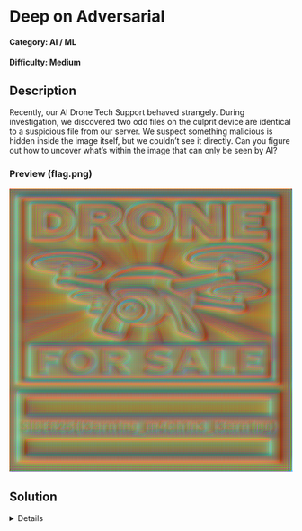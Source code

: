 # Deep on Adversarial

#### Category: AI / ML

#### Difficulty: Medium

## Description

Recently, our AI Drone Tech Support behaved strangely. During investigation, we discovered two odd files on the culprit device are identical to a suspicious file from our server. We suspect something malicious is hidden inside the image itself, but we couldn’t see it directly. Can you figure out how to uncover what’s within the image that can only be seen by AI? 

### Preview (flag.png)

![alt text](image.png)

## Solution
<details>

The challenge provided two files which are `flag.png` and `model.pth`. Since image is provided, it is most likely to be Convolutional Neural Network (CNN) as the deep learning algorithm. Can read more from [here](https://ieeexplore.ieee.org/document/9859462). The model file has a `.pth` extension which also known as [PyTorch](https://medium.com/@yulin_li/what-exactly-is-the-pth-file-9a487044a36b) and it is a common way to store the learned parameters such as weights and biases of a trained model.

The challenge description contains a hint which is *"hidden inside the image itself, but we couldn’t see it directly and can be only seen by AI"*. The player should have an idea the hidden data lies in the feature maps (activations). Basically, the idea of this challenge is that the player must rebuild the CNN model correctly, feed the image through it, and inspect the intermediate activations to retrieve the hidden data.

### Identify the CNN
---

Now, the first step is to identify what type of CNN is the model using. We can create a simple script using PyTorch like this:

```python
import torch
model = torch.load("model.pth", map_location="cpu")
print(model.keys())
print(type(model))
```

The script should print the keys of the dictionaries from the model and get result like this:

![alt text](image-2.png)

From here, we should be able to identify the type of CNN used was ResNet-18. But how is it possible to know is ResNet and also not 34, 50, 101, 152? Well, the keys are a big giveaway.

The ResNet-18 architecture goes like this:

![alt text](image-3.png)

**Initial layer**: 1 convolutional layer.

**Main Layer 1**: 2 blocks, each with 2 convolutional layers = 4 layers.

**Main Layer 2**: 2 blocks, each with 2 convolutional layers = 4 layers.

**Main Layer 3**: 2 blocks, each with 2 convolutional layers = 4 layers.

**Main Layer 4**: 2 blocks, each with 2 convolutional layers = 4 layers.

**Final layer**: 1 fully connected (FC) layer.

**Total Layers: 1 + (2x2) + (2x2) + (2x2) + (2x2) + 1 = 18**

Residual blocks in each main layers for ResNet-18 are usually named like `layer1.0`, `layer1.1`, `layer2.0`, `layer2.1`, `layer3.0`, `layer3.1`,`layer4.0` and `layer4.1`. Therefore, we can confirm that this is indeed a ResNet-18.

### Rebuilding the Architecture
---

Next step is to load the model and state dictionary like this:

```python
model = models.resnet18(weights=None).to(device)
state = torch.load("model.pth", map_location=device)
model.load_state_dict(state)
```

The script basically creates an empty ResNet-18 architecture and then loads the saved parameters from `model.pth` into dictionary. Then, the weights will be copied into the model's layers. Now we should have the exact network that was used to create the adversarial image. 

### Hook function to Capture Activations
---

After that, create a forward hook function for the first convolutional layer to capture the output (activations/feature map) during forward pass process.

```python
feats = {}
def hook(m, inp, out):
    feats['f'] = out.detach().cpu()
h = model.conv1.register_forward_hook(hook)
```

### Preprocess Pipeline
---

Before forward pass, preprocessing pipeline is required because the model expects inputs in a very specific format. Normally, ResNet18 expects 224×224 RGB inputs (since it was trained on ImageNet). However, this challenge was created with a custom preprocessing pipeline that resizes the input to 512×512. To correctly reproduce the feature maps and uncover the hidden data, players must match the preprocessing steps (resize, normalize) exactly as used during creation. 

Since the challenge doesn’t provide any custom normalization values, we assume the model uses the standard preprocessing pipeline of ResNet-18 trained on ImageNet. This means applying the default ImageNet mean `[0.485, 0.456, 0.406]`and std `[0.229, 0.224, 0.225]`for normalization. We can create a function block like this:

```python
tfm = transforms.Compose([
    transforms.Resize((512, 512)),
    transforms.ToTensor(),
    transforms.Normalize(
        mean=[0.485, 0.456, 0.406],
        std=[0.229, 0.224, 0.225]
    )
])
```
Then, we have to make sure that the image is in 3-channel RGB as ResNet expects only 3 channels. We can use the `tfm()` to apply the preprocessing pipeline to the input image. We can use `.unsqueeze(0)` to ensure to add a batch dimension so the input becomes `[1, 3, H, W]` instead of `[3, H, W]`. Models in PyTorch always expect batch format.

```python
img = Image.open(args.image).convert("RGB")
    x = tfm(img).unsqueeze(0).to(device)
```

### Capture Conv1 in Forward Pass
---
After that, we run a forward pass by calling `model()`. This triggers the hook we attached earlier, which captures the activations from the first convolutional layer. Once we’ve saved the activations, we call `.remove()` on the hook so it won’t keep capturing outputs during future forward passes, since we only need the first layer for this challenge.

```python
with torch.no_grad():
    _ = model(x)
h.remove()
```
After the forward pass, the hook stores the activation tensor in feats['f']. Since it has a batch dimension, we take the first element with [0], leaving us a tensor of shape (C, H, W). Here, C is the number of channels (64 for conv1), and H, W are the spatial dimensions (256×256 in this case).

```python
feat = feats['f'][0]
    C,H,W = feat.shape
    print("Captured activation:", feat.shape)
```
The output of conv1 should be `[64, 256, 256]`, there are a total of 64 different feature maps, 256 height and 256 width. Therefore, we can extract up to 64 channels and the hidden data may be placed in one of these channels. Create a function like `save_channel()` to turn one activation map into a viewable image. ***I only save the first channel (channel 0) which is sufficient for this challenge***

```python
def save_channel(arr2d, path):
    a = arr2d.copy()
    a = a - a.min()
    if a.max() > 0:
        a = a / a.max()
    img = (a * 255).astype("uint8")
    Image.fromarray(img).save(path)

N = min(1, C)
    for ch in range(N):
        save_channel(feat[ch].numpy(), f"output/ch{ch:03d}.png")
```

The final solve script should look something like this:

### Solve Script (Python)

```python
import torch
import torchvision.models as models
import torchvision.transforms as transforms
from PIL import Image
import numpy as np
import os
import argparse

def save_channel(arr2d, path):
    """Normalize and save single activation channel as image."""
    a = arr2d.copy()
    a = a - a.min()
    if a.max() > 0:
        a = a / a.max()
    img = (a * 255).astype("uint8")
    Image.fromarray(img).save(path)

def main():
    parser = argparse.ArgumentParser()
    parser.add_argument("--model", required=True)
    parser.add_argument("--image", required=True)
    args = parser.parse_args()

    os.makedirs("output", exist_ok=True)
    device = "cuda" if torch.cuda.is_available() else "cpu"

    # 1. Load ResNet18 and state dict
    model = models.resnet18(weights=None).to(device)
    state = torch.load(args.model, map_location=device)
    model.load_state_dict(state)

    # 2. Hook into first convolution (or try later layers if needed)
    feats = {}
    def hook(m, inp, out):
        feats['f'] = out.detach().cpu()
    h = model.conv1.register_forward_hook(hook)
    

    # 3. Preprocess input
    tfm = transforms.Compose([
        transforms.Resize((512, 512)),  # must match creator side
        transforms.ToTensor(),
        transforms.Normalize(
            mean=[0.485, 0.456, 0.406],
            std=[0.229, 0.224, 0.225]
        )
    ])

    img = Image.open(args.image).convert("RGB")
    x = tfm(img).unsqueeze(0).to(device)

    # 4. Forward pass
    with torch.no_grad():
        _ = model(x)
    h.remove()

    # 5. Extract feature map
    feat = feats['f'][0]  # shape (C,H,W)
    C,H,W = feat.shape
    print("Captured activation:", feat.shape)

    # 6. Save individual channels (2 and above) OR first channel is sufficient to get the flag
    N = min(1, C)
    for ch in range(N):
        save_channel(feat[ch].numpy(), f"output/ch{ch:03d}.png")
    
if __name__ == "__main__":
    main()
```

After executing the script, we should be able to obtain the flag for this challenge.

![alt text](image-1.png)

### Flag
> SIBER25{l3arn1ng_m4ch1n3_l3arn1ng}

</details>